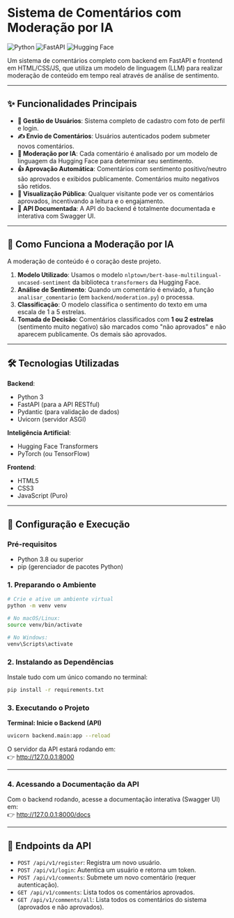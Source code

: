 # Sistema de Comentários com Moderação por IA

![Python](https://img.shields.io/badge/Python-3.8%2B-blue?logo=python)
![FastAPI](https://img.shields.io/badge/FastAPI-0.100%2B-blue?logo=fastapi)
![Hugging Face](https://img.shields.io/badge/%F0%9F%A4%97%20Hugging%20Face-Transformers-yellow)

Um sistema de comentários completo com backend em FastAPI e frontend em HTML/CSS/JS, que utiliza um modelo de linguagem (LLM) para realizar moderação de conteúdo em tempo real através de análise de sentimento.

---

## ✨ Funcionalidades Principais

- **👤 Gestão de Usuários**: Sistema completo de cadastro com foto de perfil e login.
- **✍️ Envio de Comentários**: Usuários autenticados podem submeter novos comentários.
- **🤖 Moderação por IA**: Cada comentário é analisado por um modelo de linguagem da Hugging Face para determinar seu sentimento.
- **👍 Aprovação Automática**: Comentários com sentimento positivo/neutro são aprovados e exibidos publicamente. Comentários muito negativos são retidos.
- **📖 Visualização Pública**: Qualquer visitante pode ver os comentários aprovados, incentivando a leitura e o engajamento.
- **📄 API Documentada**: A API do backend é totalmente documentada e interativa com Swagger UI.

---

## 🧠 Como Funciona a Moderação por IA

A moderação de conteúdo é o coração deste projeto.

1. **Modelo Utilizado**: Usamos o modelo `nlptown/bert-base-multilingual-uncased-sentiment` da biblioteca `transformers` da Hugging Face.
2. **Análise de Sentimento**: Quando um comentário é enviado, a função `analisar_comentario` (em `backend/moderation.py`) o processa.
3. **Classificação**: O modelo classifica o sentimento do texto em uma escala de 1 a 5 estrelas.
4. **Tomada de Decisão**: Comentários classificados com **1 ou 2 estrelas** (sentimento muito negativo) são marcados como "não aprovados" e não aparecem publicamente. Os demais são aprovados.

---

## 🛠️ Tecnologias Utilizadas

**Backend**:
- Python 3
- FastAPI (para a API RESTful)
- Pydantic (para validação de dados)
- Uvicorn (servidor ASGI)

**Inteligência Artificial**:
- Hugging Face Transformers
- PyTorch (ou TensorFlow)

**Frontend**:
- HTML5
- CSS3
- JavaScript (Puro)

---

## 🚀 Configuração e Execução

### Pré-requisitos

- Python 3.8 ou superior
- pip (gerenciador de pacotes Python)

### 1. Preparando o Ambiente

```bash
# Crie e ative um ambiente virtual
python -m venv venv

# No macOS/Linux:
source venv/bin/activate

# No Windows:
venv\Scripts\activate
```

### 2. Instalando as Dependências

Instale tudo com um único comando no terminal:

```bash
pip install -r requirements.txt
```

### 3. Executando o Projeto

**Terminal: Inicie o Backend (API)**

```bash
uvicorn backend.main:app --reload
```

O servidor da API estará rodando em:  
👉 http://127.0.0.1:8000

---

### 4. Acessando a Documentação da API

Com o backend rodando, acesse a documentação interativa (Swagger UI) em:  
👉 http://127.0.0.1:8000/docs

---

## 📌 Endpoints da API

- `POST /api/v1/register`: Registra um novo usuário.
- `POST /api/v1/login`: Autentica um usuário e retorna um token.
- `POST /api/v1/comments`: Submete um novo comentário (requer autenticação).
- `GET /api/v1/comments`: Lista todos os comentários aprovados.
- `GET /api/v1/comments/all`: Lista todos os comentários do sistema (aprovados e não aprovados).